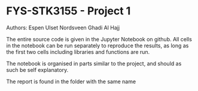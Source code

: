 # FYS-STK3155 - Project 1
Authors: 
Espen Ulset Nordsveen
Ghadi Al Hajj

The entire source code is given in the Jupyter Notebook on github. All cells in the notebook can be run separately to reproduce the results, as long as the first two cells including libraries and functions are run.

The notebook is organised in parts similar to the project, and should as such be self explanatory.

The report is found in the folder with the same name

